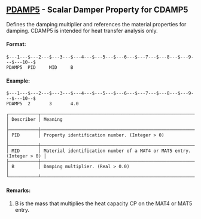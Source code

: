 ## [PDAMP5](https://help.hexagonmi.com/bundle/MSC_Nastran_2022.4/page/Nastran_Combined_Book/qrg/bulkp/TOC.PDAMP5.xhtml) - Scalar Damper Property for CDAMP5

Defines the damping multiplier and references the material properties for damping. CDAMP5 is intended for heat transfer analysis only.

#### Format:

```nastran
$---1---$---2---$---3---$---4---$---5---$---6---$---7---$---8---$---9---$---10--$
PDAMP5  PID     MID     B                                                       
```

#### Example:

```nastran
$---1---$---2---$---3---$---4---$---5---$---6---$---7---$---8---$---9---$---10--$
PDAMP5  2       3       4.0                                                     
```

```text
┌───────────┬───────────────────────────────────────────────────────────────────────┐
│ Describer │ Meaning                                                               │
├───────────┼───────────────────────────────────────────────────────────────────────┤
│ PID       │ Property identification number. (Integer > 0)                         │
├───────────┼───────────────────────────────────────────────────────────────────────┤
│ MID       │ Material identification number of a MAT4 or MAT5 entry. (Integer > 0) │
├───────────┼───────────────────────────────────────────────────────────────────────┤
│ B         │ Damping multiplier. (Real > 0.0)                                      │
└───────────┴───────────────────────────────────────────────────────────────────────┘
```

#### Remarks:

1. B is the mass that multiplies the heat capacity CP on the MAT4 or MAT5 entry.
